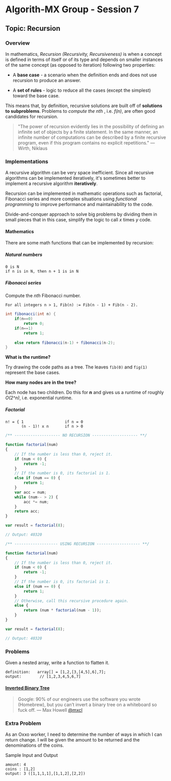 # Algorith-MX Group - Session 7

## Topic: Recursion

### Overview

In mathematics, _Recursion (Recursivity, Recursiveness)_ is when a concept is defined in terms of itself or of its type and depends on smaller instances of the same concept (as opposed to iteration) following two properties:

* A **base case** -  a scenario when the definition ends and does not use recursion to produce an answer.

* A **set of rules** - logic to reduce all the cases (except the simplest) toward the base case.

 This means that, by definition, recursive solutions are built off of **solutions to subproblems**. Problems to _compute the nth_ , i.e. *f(n)*, are often good candidates for recursion. 


>"The power of recursion evidently lies in the possibility of defining an infinite set of objects by a finite statement. In the same manner, an infinite number of computations can be described by a finite recursive program, even if this program contains no explicit repetitions." — Wirth, Niklaus


### Implementations

A recursive algorithm can be very space inefficient. Since all recursive algorithms can be implemented iteratively, it's sometimes better to implement a recursive algorithm **iteratively**. 

Recursion can be implemented in mathematic operations such as factorial, Fibonacci series and more complex situations using *functional programming* to improve performance and maintainability to the code.

Divide-and-conquer approach to solve big problems by dividing them in small pieces that in this case, simplify the logic to call *x* times *y* code.

#### Mathematics
There are some math functions that can be implemented by recursion:

##### Natural numbers

```
0 is N
if n is in N, then n + 1 is in N
```

##### Fibonacci series

Compute the *nth* Fibonacci number.

```
For all integers n > 1, Fib(n) := Fib(n - 1) + Fib(n - 2).
```

```java
int fibonacci(int n) {
    if(n==0)
        return 0;
    if(n==1)
        return 1;
    
    else return fibonacci(n-1) + fibonacci(n-2);
}

```

**What is the runtime?**

Try drawing the code paths as a tree. The leaves `fib(0)` and `fig(1)` represent the base cases.

**How many nodes are in the tree?**

Each node has two children. Do this for **n** and gives us a runtime of roughly *O(2^n)*, i.e. exponential runtime.


##### Factorial

```
n! = { 1                  if n = 0  
       (n - 1)! x n       if n > 0
```

```javascript
/** -------------------- NO RECURSION -------------------- **/

function factorial(num)
{
    // If the number is less than 0, reject it.
    if (num < 0) {
        return -1;
    }
    // If the number is 0, its factorial is 1.
    else if (num == 0) {
        return 1;
    }
    var acc = num;
    while (num-- > 2) {
        acc *= num;
    }
    return acc;
}

var result = factorial(8);

// Output: 40320
```

```javascript
/** ------------------- USING RECURSION ------------------- **/

function factorial(num)
{
    // If the number is less than 0, reject it.
    if (num < 0) {
        return -1;
    }
    // If the number is 0, its factorial is 1.
    else if (num == 0) {
        return 1;
    }
    // Otherwise, call this recursive procedure again.
    else {
        return (num * factorial(num - 1));
    }
}

var result = factorial(8);

// Output: 40320
```

### Problems

Given a nested array, write a function to flatten it.

```
definition:   array[] = [1,2,[3,[4,5],6],7];
output:        // [1,2,3,4,5,6,7]
```

#### [Inverted Binary Tree](https://leetcode.com/problems/invert-binary-tree/description/)
>Google: 90% of our engineers use the software you wrote (Homebrew), but you can’t invert a binary tree on a whiteboard so fuck off. — Max Howell
[@mxcl](https://twitter.com/mxcl/status/608682016205344768)



### Extra Problem

As an Oxxo worker, I need to determine the number of ways
in which I can return change. I will be given the amount to
be returned and the denominations of the coins.

Sample Input and Output
```
amount: 4
coins : [1,2]
output: 3 ([1,1,1,1],[1,1,2],[2,2])
```
